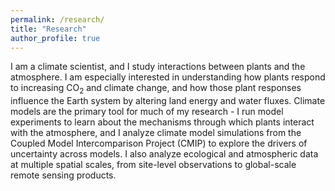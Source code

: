 ```yaml
---
permalink: /research/
title: "Research"
author_profile: true
---
```


I am a climate scientist, and I study interactions between plants and the atmosphere. I am especially interested in understanding how plants respond to increasing CO<sub>2</sub> and climate change, and how those plant responses influence the Earth system by altering land energy and water fluxes. Climate models are the primary tool for much of my research - I run model experiments to learn about the mechanisms through which plants interact with the atmosphere, and I analyze climate model simulations from the Coupled Model Intercomparison Project (CMIP) to explore the drivers of uncertainty across models. I also analyze ecological and atmospheric data at multiple spatial scales, from site-level observations to global-scale remote sensing products.


